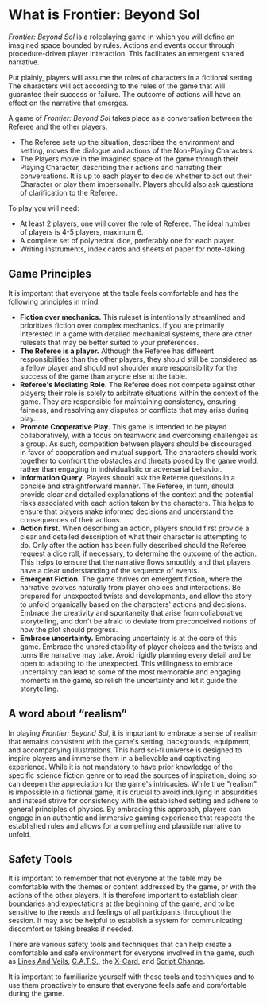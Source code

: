 # What is Frontier: Beyond Sol

_Frontier: Beyond Sol_ is a roleplaying game in which you will define an imagined space bounded by rules. Actions and events occur through procedure-driven player interaction. This facilitates an emergent shared narrative.

Put plainly, players will assume the roles of characters in a fictional setting. The characters will act according to the rules of the game that will guarantee their success or failure. The outcome of actions will have an effect on the narrative that emerges.

A game of _Frontier: Beyond Sol_ takes place as a conversation between the Referee and the other players.

- The Referee sets up the situation, describes the environment and setting, moves the dialogue and actions of the Non-Playing Characters.
- The Players move in the imagined space of the game through their Playing Character, describing their actions and narrating their conversations. It is up to each player to decide whether to act out their Character or play them impersonally. Players should also ask questions of clarification to the Referee.

To play you will need:

- At least 2 players, one will cover the role of Referee. The ideal number of players is 4-5 players, maximum 6.
- A complete set of polyhedral dice, preferably one for each player.
- Writing instruments, index cards and sheets of paper for note-taking.

## Game Principles

It is important that everyone at the table feels comfortable and has the following principles in mind:

- **Fiction over mechanics.** This ruleset is intentionally streamlined and prioritizes fiction over complex mechanics. If you are primarily interested in a game with detailed mechanical systems, there are other rulesets that may be better suited to your preferences.
- **The Referee is a player.** Although the Referee has different responsibilities than the other players, they should still be considered as a fellow player and should not shoulder more responsibility for the success of the game than anyone else at the table.
- **Referee's Mediating Role.** The Referee does not compete against other players; their role is solely to arbitrate situations within the context of the game. They are responsible for maintaining consistency, ensuring fairness, and resolving any disputes or conflicts that may arise during play.
- **Promote Cooperative Play.** This game is intended to be played collaboratively, with a focus on teamwork and overcoming challenges as a group. As such, competition between players should be discouraged in favor of cooperation and mutual support. The characters should work together to confront the obstacles and threats posed by the game world, rather than engaging in individualistic or adversarial behavior.
- **Information Query.** Players should ask the Referee questions in a concise and straightforward manner. The Referee, in turn, should provide clear and detailed explanations of the context and the potential risks associated with each action taken by the characters. This helps to ensure that players make informed decisions and understand the consequences of their actions.
- **Action first.** When describing an action, players should first provide a clear and detailed description of what their character is attempting to do. Only after the action has been fully described should the Referee request a dice roll, if necessary, to determine the outcome of the action. This helps to ensure that the narrative flows smoothly and that players have a clear understanding of the sequence of events.
- **Emergent Fiction.** The game thrives on emergent fiction, where the narrative evolves naturally from player choices and interactions. Be prepared for unexpected twists and developments, and allow the story to unfold organically based on the characters' actions and decisions. Embrace the creativity and spontaneity that arise from collaborative storytelling, and don't be afraid to deviate from preconceived notions of how the plot should progress.
- **Embrace uncertainty.** Embracing uncertainty is at the core of this game. Embrace the unpredictability of player choices and the twists and turns the narrative may take. Avoid rigidly planning every detail and be open to adapting to the unexpected. This willingness to embrace uncertainty can lead to some of the most memorable and engaging moments in the game, so relish the uncertainty and let it guide the storytelling.

## A word about “realism”

In playing *Frontier: Beyond Sol*, it is important to embrace a sense of realism that remains consistent with the game's setting, backgrounds, equipment, and accompanying illustrations. This hard sci-fi universe is designed to inspire players and immerse them in a believable and captivating experience. While it is not mandatory to have prior knowledge of the specific science fiction genre or to read the sources of inspiration, doing so can deepen the appreciation for the game's intricacies. While true "realism" is impossible in a fictional game, it is crucial to avoid indulging in absurdities and instead strive for consistency with the established setting and adhere to general principles of physics. By embracing this approach, players can engage in an authentic and immersive gaming experience that respects the established rules and allows for a compelling and plausible narrative to unfold.

## Safety Tools

It is important to remember that not everyone at the table may be comfortable with the themes or content addressed by the game, or with the actions of the other players. It is therefore important to establish clear boundaries and expectations at the beginning of the game, and to be sensitive to the needs and feelings of all participants throughout the session. It may also be helpful to establish a system for communicating discomfort or taking breaks if needed.

There are various safety tools and techniques that can help create a comfortable and safe environment for everyone involved in the game, such as [Lines And Veils](https://rpg.stackexchange.com/questions/30906/what-do-the-terms-lines-and-veils-mean), [C.A.T.S.](http://proleary.com/2016/04/25/the-cats-method-a-story-telling-game-opening-ritual/), the [X-Card](https://docs.google.com/document/d/1SB0jsx34bWHZWbnNIVVuMjhDkrdFGo1_hSC2BWPlI3A/edit?usp=sharing), and [Script Change](https://briebeau.com/thoughty/script-change/).

It is important to familiarize yourself with these tools and techniques and to use them proactively to ensure that everyone feels safe and comfortable during the game.

